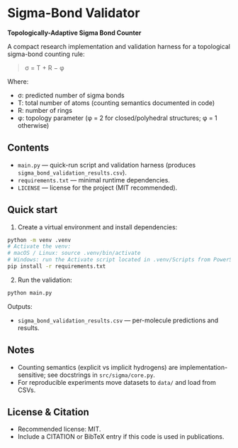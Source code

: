 # Sigma-Bond Validator

**Topologically-Adaptive Sigma Bond Counter**

A compact research implementation and validation harness for a topological sigma-bond counting rule:

> σ = T + R − φ

Where:
- σ: predicted number of sigma bonds
- T: total number of atoms (counting semantics documented in code)
- R: number of rings
- φ: topology parameter (φ = 2 for closed/polyhedral structures; φ = 1 otherwise)

## Contents
- `main.py` — quick-run script and validation harness (produces `sigma_bond_validation_results.csv`).
- `requirements.txt` — minimal runtime dependencies.
- `LICENSE` — license for the project (MIT recommended).

## Quick start
1. Create a virtual environment and install dependencies:

```bash
python -m venv .venv
# Activate the venv:
# macOS / Linux: source .venv/bin/activate
# Windows: run the Activate script located in .venv/Scripts from PowerShell or cmd
pip install -r requirements.txt
```

2. Run the validation:

```bash
python main.py
```

Outputs:
- `sigma_bond_validation_results.csv` — per-molecule predictions and results.

## Notes
- Counting semantics (explicit vs implicit hydrogens) are implementation-sensitive; see docstrings in `src/sigma/core.py`.
- For reproducible experiments move datasets to `data/` and load from CSVs.

## License & Citation
- Recommended license: MIT.
- Include a CITATION or BibTeX entry if this code is used in publications.
